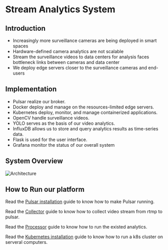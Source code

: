 # Stream Analytics System

## Introduction

* Increasingly more surveillance cameras are being deployed in smart spaces
* Hardware-defined camera analytics are not scalable
* Stream the surveillance videos to data centers for analysis faces bottleneck links between cameras and data center
* We deploy edge servers closer to the surveillance cameras and end-users 

## Implementation

* Pulsar realize our broker.
* Docker deploy and manage on the resources-limited
edge servers.
* Kubernetes deploy, monitor, and manage
containerized applications.
* OpenCV handle surveillance videos.
* YOLO serves as the basis of our video analytics.
* InfluxDB allows us to store and query analytics
results as time-series data.
* Flask is used for the user interface.
* Grafana monitor the status of our overall system

## System Overview

![Architecture](https://i.imgur.com/0AczNMn.png)

## How to Run our platform

Read the [Pulsar installation](docs/pulsar/pulsar-installation.md) guide to know how to make Pulsar running.

Read the [Collector](collector/README.md) guide to know how to collect video stream from rtmp to pulsar.

Read the [Processor](processor/README.md) guide to know how to run the existed analytics.

Read the [Kubernetes installation](docs/kubernets/k8s-installation.md) guide to know how to run a k8s cluster on serveral computers.











